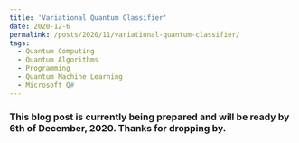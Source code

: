 ```yaml
---
title: 'Variational Quantum Classifier'
date: 2020-12-6
permalink: /posts/2020/11/variational-quantum-classifier/
tags:
  - Quantum Computing
  - Quantum Algorithms
  - Programming
  - Quantum Machine Learning
  - Microsoft Q#
---
```


### This blog post is currently being prepared and will be ready by 6th of December, 2020. Thanks for dropping by.